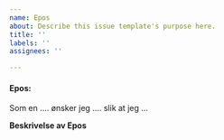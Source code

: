 ```yaml
---
name: Epos
about: Describe this issue template's purpose here.
title: ''
labels: ''
assignees: ''

---
```


#### Epos:
Som en ....
ønsker jeg ....
slik at jeg ...

**Beskrivelse av Epos**

